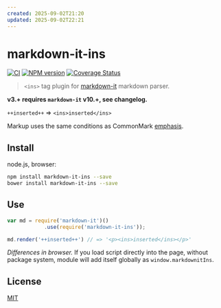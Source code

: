 ```yaml
---
created: 2025-09-02T21:20
updated: 2025-09-02T22:21
---
```

# markdown-it-ins

[![CI](https://github.com/markdown-it/markdown-it-ins/workflows/CI/badge.svg?branch=master)](https://github.com/markdown-it/markdown-it-ins/actions)
[![NPM version](https://img.shields.io/npm/v/markdown-it-ins.svg?style=flat)](https://www.npmjs.org/package/markdown-it-ins)
[![Coverage Status](https://img.shields.io/coveralls/markdown-it/markdown-it-ins/master.svg?style=flat)](https://coveralls.io/r/markdown-it/markdown-it-ins?branch=master)

> `<ins>` tag plugin for [markdown-it](https://github.com/markdown-it/markdown-it) markdown parser.

__v3.+ requires `markdown-it` v10.+, see changelog.__

`++inserted++` => `<ins>inserted</ins>`

Markup uses the same conditions as CommonMark [emphasis](http://spec.commonmark.org/0.15/#emphasis-and-strong-emphasis).


## Install

node.js, browser:

```bash
npm install markdown-it-ins --save
bower install markdown-it-ins --save
```

## Use

```js
var md = require('markdown-it')()
            .use(require('markdown-it-ins'));

md.render('++inserted++') // => '<p><ins>inserted</ins></p>'
```

_Differences in browser._ If you load script directly into the page, without
package system, module will add itself globally as `window.markdownitIns`.


## License

[MIT](https://github.com/markdown-it/markdown-it-ins/blob/master/LICENSE)
